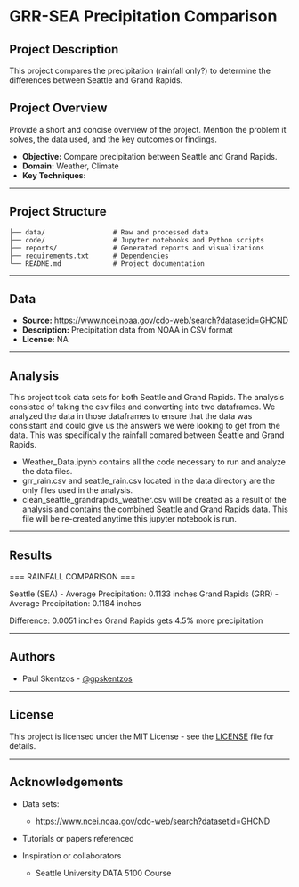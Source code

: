 # GRR-SEA Precipitation Comparison

## Project Description

This project compares the precipitation (rainfall only?) to determine the differences between Seattle and Grand Rapids. 

## Project Overview

Provide a short and concise overview of the project. Mention the problem it solves, the data used, and the key outcomes or findings.

- **Objective:** Compare precipitation between Seattle and Grand Rapids.
- **Domain:** Weather, Climate
- **Key Techniques:** 

---

## Project Structure

```
├── data/                 # Raw and processed data
├── code/                 # Jupyter notebooks and Python scripts
├── reports/              # Generated reports and visualizations
├── requirements.txt      # Dependencies
└── README.md             # Project documentation
```

---

## Data

- **Source:** https://www.ncei.noaa.gov/cdo-web/search?datasetid=GHCND
- **Description:** Precipitation data from NOAA in CSV format
- **License:** NA

---

## Analysis


This project took data sets for both Seattle and Grand Rapids. The analysis consisted of taking the csv files and converting into two dataframes. We analyzed the data in those dataframes to ensure that the data was consistant and could give us the answers we were looking to get from the data. This was specifically the rainfall comared between Seattle and Grand Rapids. 

- Weather_Data.ipynb contains all the code necessary to run and analyze the data files. 
- grr_rain.csv and seattle_rain.csv located in the data directory are the only files used in the analysis. 
- clean_seattle_grandrapids_weather.csv will be created as a result of the analysis and contains the combined Seattle and Grand Rapids data. This file will be re-created anytime this jupyter notebook is run. 

---

## Results

=== RAINFALL COMPARISON ===

Seattle (SEA) - Average Precipitation: 0.1133 inches
Grand Rapids (GRR) - Average Precipitation: 0.1184 inches

Difference: 0.0051 inches
Grand Rapids gets 4.5% more precipitation

---

## Authors

- Paul Skentzos - [@gpskentzos](https://github.com/gpskentzos)

---

## License

This project is licensed under the MIT License - see the [LICENSE](LICENSE) file for details.

---

## Acknowledgements

- Data sets: 
  - https://www.ncei.noaa.gov/cdo-web/search?datasetid=GHCND

- Tutorials or papers referenced

- Inspiration or collaborators
	- Seattle University DATA 5100 Course